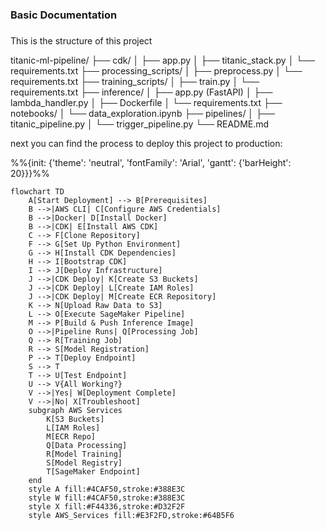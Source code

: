 ### Basic Documentation
###
This is the structure of this project

titanic-ml-pipeline/
├── cdk/
│   ├── app.py
│   ├── titanic_stack.py
│   └── requirements.txt
├── processing_scripts/
│   ├── preprocess.py
│   └── requirements.txt
├── training_scripts/
│   ├── train.py
│   └── requirements.txt
├── inference/
│   ├── app.py (FastAPI)
│   ├── lambda_handler.py
│   ├── Dockerfile
│   └── requirements.txt
├── notebooks/
│   └── data_exploration.ipynb
├── pipelines/
│   ├── titanic_pipeline.py
│   └── trigger_pipeline.py
└── README.md

next you can find the process to deploy this project to production:

%%{init: {'theme': 'neutral', 'fontFamily': 'Arial', 'gantt': {'barHeight': 20}}}%%
```mermaid
flowchart TD
    A[Start Deployment] --> B[Prerequisites]
    B -->|AWS CLI| C[Configure AWS Credentials]
    B -->|Docker| D[Install Docker]
    B -->|CDK| E[Install AWS CDK]
    C --> F[Clone Repository]
    F --> G[Set Up Python Environment]
    G --> H[Install CDK Dependencies]
    H --> I[Bootstrap CDK]
    I --> J[Deploy Infrastructure]
    J -->|CDK Deploy| K[Create S3 Buckets]
    J -->|CDK Deploy| L[Create IAM Roles]
    J -->|CDK Deploy| M[Create ECR Repository]
    K --> N[Upload Raw Data to S3]
    L --> O[Execute SageMaker Pipeline]
    M --> P[Build & Push Inference Image]
    O -->|Pipeline Runs| Q[Processing Job]
    Q --> R[Training Job]
    R --> S[Model Registration]
    P --> T[Deploy Endpoint]
    S --> T
    T --> U[Test Endpoint]
    U --> V{All Working?}
    V -->|Yes| W[Deployment Complete]
    V -->|No| X[Troubleshoot]
    subgraph AWS Services
        K[S3 Buckets]
        L[IAM Roles]
        M[ECR Repo]
        Q[Data Processing]
        R[Model Training]
        S[Model Registry]
        T[SageMaker Endpoint]
    end
    style A fill:#4CAF50,stroke:#388E3C
    style W fill:#4CAF50,stroke:#388E3C
    style X fill:#F44336,stroke:#D32F2F
    style AWS_Services fill:#E3F2FD,stroke:#64B5F6
```
